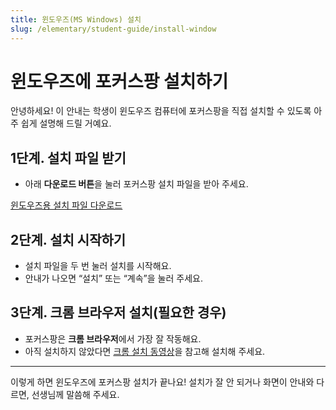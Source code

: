 ```yaml
---
title: 윈도우즈(MS Windows) 설치
slug: /elementary/student-guide/install-window
---
```


# 윈도우즈에 포커스팡 설치하기

안녕하세요!
이 안내는 학생이 윈도우즈 컴퓨터에 포커스팡을 직접 설치할 수 있도록 아주 쉽게 설명해 드릴 거예요.

## 1단계. 설치 파일 받기
- 아래 **다운로드 버튼**을 눌러 포커스팡 설치 파일을 받아 주세요.

<p class="fp-download-btn-wrap">
  <a class="fp-download-btn fp-download-btn-green" href="https://ss1.cloud.kt.com:1000/focuspang-media/downloads/FocuspangStudentSetup.exe" target="_blank" rel="noopener noreferrer">윈도우즈용 설치 파일 다운로드</a>
</p>

## 2단계. 설치 시작하기
- 설치 파일을 두 번 눌러 설치를 시작해요.
- 안내가 나오면 “설치” 또는 “계속”을 눌러 주세요.

## 3단계. 크롬 브라우저 설치(필요한 경우)
- 포커스팡은 **크롬 브라우저**에서 가장 잘 작동해요.
- 아직 설치하지 않았다면 [크롬 설치 동영상](https://www.google.com/intl/ko_kr/chrome)을 참고해 설치해 주세요.

---

이렇게 하면 윈도우즈에 포커스팡 설치가 끝나요!
설치가 잘 안 되거나 화면이 안내와 다르면, 선생님께 말씀해 주세요.
